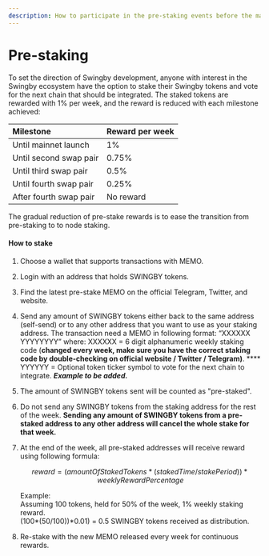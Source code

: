 ```yaml
---
description: How to participate in the pre-staking events before the mainnet launch
---
```


# Pre-staking

To set the direction of Swingby development, anyone with interest in the Swingby ecosystem have the option to stake their Swingby tokens and vote for the next chain that should be integrated. The staked tokens are rewarded with 1% per week, and the reward is reduced with each milestone achieved:

| Milestone | Reward per week |
| :--- | :--- |
| Until mainnet launch | 1% |
| Until second swap pair | 0.75% |
| Until third swap pair | 0.5% |
| Until fourth swap pair | 0.25% |
| After fourth swap pair | No reward |

The gradual reduction of pre-stake rewards is to ease the transition from pre-staking to to node staking.

#### How to stake

1. Choose a wallet that supports transactions with MEMO.
2. Login with an address that holds SWINGBY tokens.
3. Find the latest pre-stake MEMO on the official Telegram, Twitter, and website.
4. Send any amount of SWINGBY tokens either back to the same address \(self-send\) or to any other address that you want to use as your staking address. The transaction need a MEMO in following format: “XXXXXX YYYYYYYY” where: XXXXXX = 6 digit alphanumeric weekly staking code \(**changed every week, make sure you have the correct staking code by double-checking on official website / Twitter / Telegram\)**. **** YYYYYY = Optional token ticker symbol to vote for the next chain to integrate. _**Example to be added.**_
5. The amount of SWINGBY tokens sent will be counted as "pre-staked". 
6. Do not send any SWINGBY tokens from the staking address for the rest of the week. **Sending any amount of SWINGBY tokens from a pre-staked address to any other address will cancel the whole stake for that week.**
7. At the end of the week, all pre-staked addresses will receive reward using following formula:

   $$
   reward = (amountOfStakedTokens * (stakedTime / stakePeriod)) * weeklyRewardPercentage
   $$

   Example:  
   Assuming 100 tokens, held for 50% of the week, 1% weekly staking reward.  
   \(100\*\(50/100\)\)\*0.01\) = 0.5 SWINGBY tokens received as distribution.

8. Re-stake with the new MEMO released every week for continuous rewards.

